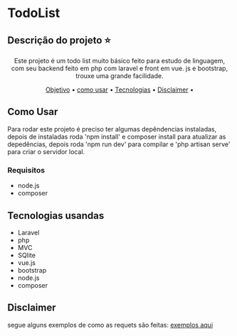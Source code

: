 # TodoList

## Descrição do projeto :star:
<p id="objetivo" align="center">Este projeto é um todo list muito básico feito para estudo de linguagem, com seu backend feito em php com laravel e front em vue. js e bootstrap,
trouxe uma grande facilidade.</p> 

<p align="center"> 
 <a href="#objetivo">Objetivo</a> •
 <a href="#comoUsar">como usar</a> • 
 <a href="#tecnologias">Tecnologias</a> • 
 <a href="#disclaimer">Disclaimer</a> • 
</p>

## Como Usar
<p id="comoUsar" aling="center"> Para rodar este projeto é preciso ter algumas depêndencias instaladas, depois de instaladas roda 'npm install' e composer install para atualizar
as depedências, depois roda 'npm run dev' para compilar e 'php artisan serve' para criar o servidor local.
</p>

### Requisitos

  <ul>
    <li>node.js</li>
    <li>composer</li>
  </ul>
  
  
  ## Tecnologias usandas
  
   <ul id="tecnologias">
    <li>Laravel</li>
    <li>php</li>
    <li>MVC</li>
    <li>SQlite</li>    
    <li>vue.js</li>
    <li>bootstrap</li>
    <li>node.js</li>
    <li>composer</li>
</ul>
  
  
  ## Disclaimer
  
  <p id="disclaimer" aling="center"> segue alguns exemplos de como as requets são feitas: <a href="https://magic-neighbor-a8d.notion.site/Exemplos-de-requests-579aa37c37e847dfbda7b66a12debe0c"> exemplos aqui </a> </p>
 
  
